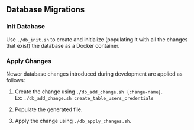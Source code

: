 ## Database Migrations

### Init Database

Use `./db_init.sh` to create and initialize (populating it with all the changes that exist) the database as a Docker container.

### Apply Changes

Newer database changes introduced during development are applied as follows:

1. Create the change using `./db_add_change.sh {change-name}`.<br/>
   Ex: `./db_add_change.sh create_table_users_credentials`

2. Populate the generated file.<br/>

3. Apply the change using `./db_apply_changes.sh`.
